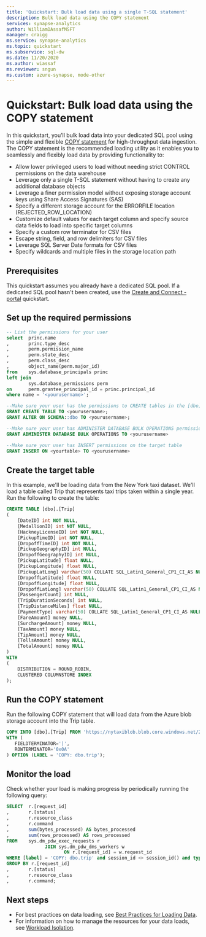 ```yaml
---
title: 'Quickstart: Bulk load data using a single T-SQL statement'
description: Bulk load data using the COPY statement
services: synapse-analytics
author: WilliamDAssafMSFT
manager: craigg
ms.service: synapse-analytics
ms.topic: quickstart
ms.subservice: sql-dw
ms.date: 11/20/2020
ms.author: wiassaf
ms.reviewer: sngun
ms.custom: azure-synapse, mode-other
---
```


# Quickstart: Bulk load data using the COPY statement

In this quickstart, you'll bulk load data into your dedicated SQL pool using the simple and flexible [COPY statement](/sql/t-sql/statements/copy-into-transact-sql?view=azure-sqldw-latest&preserve-view=true) for high-throughput data ingestion. The COPY statement is the recommended loading utility as it enables you to seamlessly and flexibly load data by providing functionality to:

- Allow lower privileged users to load without needing strict CONTROL permissions on the data warehouse
- Leverage only a single T-SQL statement without having to create any additional database objects
- Leverage a finer permission model without exposing storage account keys using Share Access Signatures (SAS)
- Specify a different storage account for the ERRORFILE location (REJECTED_ROW_LOCATION)
- Customize default values for each target column and specify source data fields to load into specific target columns
- Specify a custom row terminator for CSV files
- Escape string, field, and row delimiters for CSV files
- Leverage SQL Server Date formats for CSV files
- Specify wildcards and multiple files in the storage location path

## Prerequisites

This quickstart assumes you already have a dedicated SQL pool. If a dedicated SQL pool hasn't been created, use the [Create and Connect - portal](create-data-warehouse-portal.md) quickstart.

## Set up the required permissions

```sql
-- List the permissions for your user
select  princ.name
,       princ.type_desc
,       perm.permission_name
,       perm.state_desc
,       perm.class_desc
,       object_name(perm.major_id)
from    sys.database_principals princ
left join
        sys.database_permissions perm
on      perm.grantee_principal_id = princ.principal_id
where name = '<yourusername>';

--Make sure your user has the permissions to CREATE tables in the [dbo] schema
GRANT CREATE TABLE TO <yourusername>;
GRANT ALTER ON SCHEMA::dbo TO <yourusername>;

--Make sure your user has ADMINISTER DATABASE BULK OPERATIONS permissions
GRANT ADMINISTER DATABASE BULK OPERATIONS TO <yourusername>

--Make sure your user has INSERT permissions on the target table
GRANT INSERT ON <yourtable> TO <yourusername>

```

## Create the target table

In this example, we'll be loading data from the New York taxi dataset. We'll load a table called Trip that represents taxi trips taken within a single year. Run the following to create the table:

```sql
CREATE TABLE [dbo].[Trip]
(
    [DateID] int NOT NULL,
    [MedallionID] int NOT NULL,
    [HackneyLicenseID] int NOT NULL,
    [PickupTimeID] int NOT NULL,
    [DropoffTimeID] int NOT NULL,
    [PickupGeographyID] int NULL,
    [DropoffGeographyID] int NULL,
    [PickupLatitude] float NULL,
    [PickupLongitude] float NULL,
    [PickupLatLong] varchar(50) COLLATE SQL_Latin1_General_CP1_CI_AS NULL,
    [DropoffLatitude] float NULL,
    [DropoffLongitude] float NULL,
    [DropoffLatLong] varchar(50) COLLATE SQL_Latin1_General_CP1_CI_AS NULL,
    [PassengerCount] int NULL,
    [TripDurationSeconds] int NULL,
    [TripDistanceMiles] float NULL,
    [PaymentType] varchar(50) COLLATE SQL_Latin1_General_CP1_CI_AS NULL,
    [FareAmount] money NULL,
    [SurchargeAmount] money NULL,
    [TaxAmount] money NULL,
    [TipAmount] money NULL,
    [TollsAmount] money NULL,
    [TotalAmount] money NULL
)
WITH
(
    DISTRIBUTION = ROUND_ROBIN,
    CLUSTERED COLUMNSTORE INDEX
);
```

## Run the COPY statement

Run the following COPY statement that will load data from the Azure blob storage account into the Trip table.

```sql
COPY INTO [dbo].[Trip] FROM 'https://nytaxiblob.blob.core.windows.net/2013/Trip2013/'
WITH (
   FIELDTERMINATOR='|',
   ROWTERMINATOR='0x0A'
) OPTION (LABEL = 'COPY: dbo.trip');
```

## Monitor the load

Check whether your load is making progress by periodically running the following query:

```sql
SELECT  r.[request_id]                           
,       r.[status]                               
,       r.resource_class                         
,       r.command
,       sum(bytes_processed) AS bytes_processed
,       sum(rows_processed) AS rows_processed
FROM    sys.dm_pdw_exec_requests r
              JOIN sys.dm_pdw_dms_workers w
                     ON r.[request_id] = w.request_id
WHERE [label] = 'COPY: dbo.trip' and session_id <> session_id() and type = 'WRITER'
GROUP BY r.[request_id]                           
,       r.[status]                               
,       r.resource_class                         
,       r.command;

```

## Next steps

- For best practices on data loading, see [Best Practices for Loading Data](../sql/data-loading-best-practices.md).
- For information on how to manage the resources for your data loads, see [Workload Isolation](./quickstart-configure-workload-isolation-tsql.md).
